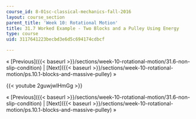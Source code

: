 ```yaml
---
course_id: 8-01sc-classical-mechanics-fall-2016
layout: course_section
parent_title: 'Week 10: Rotational Motion'
title: 31.7 Worked Example - Two Blocks and a Pulley Using Energy
type: course
uid: 3117641223becbd3e6d5c694174cdbcf

---
```


« [Previous]({{< baseurl >}}/sections/week-10-rotational-motion/31.6-non-slip-condition) | [Next]({{< baseurl >}}/sections/week-10-rotational-motion/ps.10.1-blocks-and-massive-pulley) »

{{< youtube 2guwjwIHmGg >}}

« [Previous]({{< baseurl >}}/sections/week-10-rotational-motion/31.6-non-slip-condition) | [Next]({{< baseurl >}}/sections/week-10-rotational-motion/ps.10.1-blocks-and-massive-pulley) »